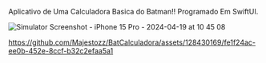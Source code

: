 Aplicativo de Uma Calculadora Basica do Batman!!
Programado Em SwiftUI.

![Simulator Screenshot - iPhone 15 Pro - 2024-04-19 at 10 45 08](https://github.com/Majestozz/BatCalculadora/assets/128430169/cd23e4a7-8f02-42b9-851e-a69c2fe2dfb2)


https://github.com/Majestozz/BatCalculadora/assets/128430169/fe1f24ac-ee0b-452e-8ccf-b32c2efaa5a1

